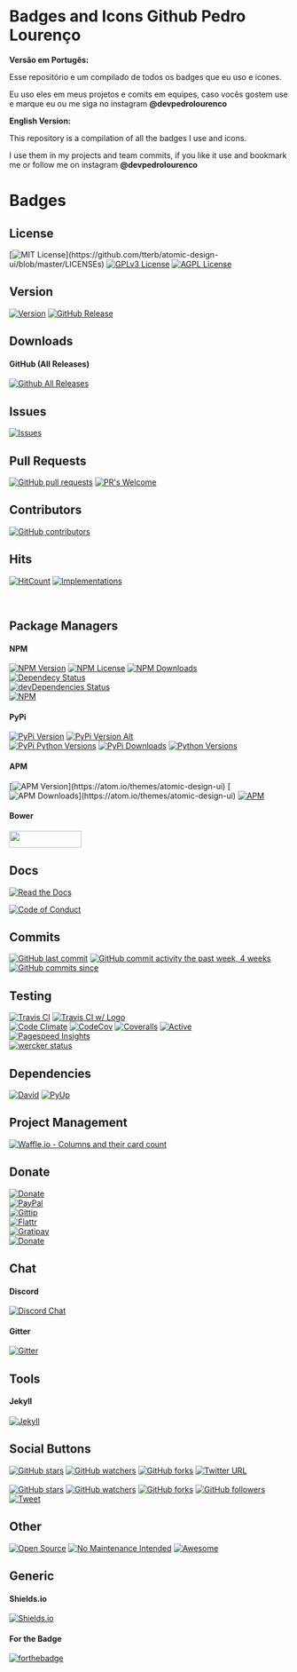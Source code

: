 # Badges and Icons Github Pedro Lourenço

**Versão em Portugês:**

Esse repositório e um compilado de todos os badges que eu uso e icones. 

Eu uso eles em meus projetos e comits em equipes, caso vocês gostem use e marque eu ou me siga no instagram **@devpedrolourenco**



**English Version:**

This repository is a compilation of all the badges I use and icons.

I use them in my projects and team commits, if you like it use and bookmark me or follow me on instagram **@devpedrolourenco**

# Badges  

## License
[![MIT License](https://img.shields.io/apm/l/atomic-design-ui.svg?)](https://github.com/tterb/atomic-design-ui/blob/master/LICENSEs)
[![GPLv3 License](https://img.shields.io/badge/License-GPL%20v3-yellow.svg)](https://opensource.org/licenses/)
[![AGPL License](https://img.shields.io/badge/license-AGPL-blue.svg)](http://www.gnu.org/licenses/agpl-3.0)  

## Version
[![Version](https://badge.fury.io/gh/tterb%2FHyde.svg)](https://badge.fury.io/gh/tterb%2FHyde)
[![GitHub Release](https://img.shields.io/github/release/tterb/PlayMusic.svg?style=flat)]()  


## Downloads
#### GitHub (All Releases)
[![Github All Releases](https://img.shields.io/github/downloads/atom/atom/total.svg?style=flat)]()  


## Issues
[![Issues](https://img.shields.io/github/issues-raw/tterb/PlayMusic.svg?maxAge=25000)](https://github.com/tterb/Hyde/issues)  

## Pull Requests
[![GitHub pull requests](https://img.shields.io/github/issues-pr/cdnjs/cdnjs.svg?style=flat)]()
[![PR's Welcome](https://img.shields.io/badge/PRs-welcome-brightgreen.svg?style=flat)](http://makeapullrequest.com)  

## Contributors
[![GitHub contributors](https://img.shields.io/github/contributors/cdnjs/cdnjs.svg?style=flat)]()  

## Hits
[![HitCount](http://hits.dwyl.io/tterb/Hyde.svg)](http://hits.dwyl.io/tterb/Hyde)
[![Implementations](https://img.shields.io/badge/%F0%9F%92%A1-implementations-8C8E93.svg?style=flat)](https://github.com/kentcdodds/all-contributors/blob/master/other/IMPLEMENTATIONS.md)  

<br>

## Package Managers
#### NPM  
[![NPM Version](https://img.shields.io/npm/v/npm.svg?style=flat)]()
[![NPM License](https://img.shields.io/npm/l/all-contributors.svg?style=flat)](https://github.com/tterb/hyde/blob/master/LICENSE)
[![NPM Downloads](https://img.shields.io/npm/dt/express.svg?style=flat)]()  
[![Dependecy Status](https://david-dm.org/tterb/Hyde.svg)](https://david-dm.org/tterb/Hyde)  
[![devDependencies Status](https://david-dm.org/tterb/Hyde/dev-status.svg)](https://david-dm.org/tterb/Hyde?type=dev)  
[![NPM](https://nodei.co/npm/electron-download.png?downloads=true)](https://www.npmjs.com/package/electron-download)  

#### PyPi
[![PyPi Version](https://img.shields.io/pypi/v/yt2mp3.svg)](https://pypi.python.org/pypi/yt2mp3/)
[![PyPi Version Alt](https://badge.fury.io/py/yt2mp3.svg)](https://pypi.python.org/pypi/yt2mp3/)  
[![PyPi Python Versions](https://img.shields.io/pypi/pyversions/yt2mp3.svg)](https://pypi.python.org/pypi/yt2mp3/)
[![PyPi Downloads](http://pepy.tech/badge/yt2mp3)](http://pepy.tech/project/yt2mp3)
[![Python Versions](https://img.shields.io/pypi/pyversions/yt2mp3.svg)](https://pypi.python.org/pypi/yt2mp3/)

#### APM  
[![APM Version](https://img.shields.io/apm/v/atomic-design-ui.svg?)](https://atom.io/themes/atomic-design-ui)
[![APM Downloads](https://img.shields.io/apm/dm/atomic-design-ui.svg?maxAge=2592000?)](https://atom.io/themes/atomic-design-ui)  
[![APM](https://apm-badges.herokuapp.com/apm/atomic-monokai-pro-syntax.svg?theme=one-dark)](https://atom.io/themes/atomic-monokai-pro-syntax)  

#### Bower
<img src="http://benschwarz.github.io/bower-badges/badge@2x.png" width="130" height="30">
<!-- [![Bower version](https://badge.fury.io/bo/badges.svg)](http://badge.fury.io/bo/badges) -->


## Docs
[![Read the Docs](https://readthedocs.org/projects/yt2mp3/badge/?version=latest)](https://yt2mp3.readthedocs.io/en/latest/?badge=latest)
<!-- [![Read the Docs](https://readthedocs.org/projects/docs/badge/?version=latest)](https://docs.readthedocs.io/en/latest/?badge=latest) -->
[![Code of Conduct](https://img.shields.io/badge/code%20of-conduct-ff69b4.svg?style=flat)](https://github.com/tterb/hyde/blob/master/docs/CODE_OF_CONDUCT.md)  


## Commits
[![GitHub last commit](https://img.shields.io/github/last-commit/google/skia.svg?style=flat)]()
[![GitHub commit activity the past week, 4 weeks](https://img.shields.io/github/commit-activity/y/eslint/eslint.svg?style=flat)]() [![GitHub commits since](https://img.shields.io/github/commits-since/tterb/playmusic/v1.2.0.svg)]() 


## Testing
[![Travis CI](https://travis-ci.org/tterb/yt2mp3.svg?branch=master)](https://travis-ci.org/tterb/yt2mp3)
[![Travis CI w/ Logo](https://img.shields.io/travis/tterb/yt2mp3/master.svg?logo=travis)](https://travis-ci.org/tterb/yt2mp3)  
[![Code Climate](https://codeclimate.com/github/JonSn0w/Hyde/badges/gpa.svg)](https://codeclimate.com/github/tterb/Hyde)
[![CodeCov](https://codecov.io/gh/tterb/yt2mp3/branch/master/graph/badge.svg)](https://codecov.io/gh/tterb/yt2mp3)
[![Coveralls](https://img.shields.io/coveralls/jekyll/jekyll.svg?style=flat)]()
[![Active](http://img.shields.io/badge/Status-Active-green.svg)](https://tterb.github.io)  
[![Pagespeed Insights](https://developers.google.com/speed/pagespeed/insights/?url=http%3A%2F%tterb.github.io%2F&tab=desktop)](https://tterb.github.io)  
[![wercker status](https://app.wercker.com/status/9e0bc54c43f48d220aec684fffb2b110/m/master "wercker status")](https://app.wercker.com/project/bykey/9e0bc54c43f48d220aec684fffb2b110)  

## Dependencies
[![David](https://david-dm.org/tterb/Hyde.svg)](https://david-dm.org/tterb/Hyde)
[![PyUp](https://pyup.io/repos/github/tterb/yt2mp3/shield.svg)](https://pyup.io/account/repos/github/tterb/yt2mp3/)

## Project Management  
[![Waffle.io - Columns and their card count](https://badge.waffle.io/tterb/Hyde.svg?columns=all&style=flat)](http://waffle.io/tterb/Hyde)

## Donate
[![Donate](https://img.shields.io/badge/$-support-ff69b4.svg?style=flat)](https://paypal.me/bstevensondev)  
[![PayPal](https://img.shields.io/badge/paypal-donate-yellow.svg)](https://www.paypal.com/cgi-bin/webscr?cmd=_s-xclick&hosted_button_id=E6RKPR34SH6CU)  
[![Gittip](http://img.shields.io/gittip/tterb.svg)](https://www.gittip.com/tterb/)  
[![Flattr](http://api.flattr.com/button/flattr-badge-large.png)](https://flattr.com/submit/auto?user_id=bstevensondev&url=https://github.com/tterb/Hyde&title=Hyde&language=Javascript&tags=github&category=software)  
[![Gratipay](https://img.shields.io/gratipay/project/shields.svg?style=flat)]()  
[![Donate](https://img.shields.io/badge/$-support-12a0df.svg?style=flat)](https://www.paypal.com/cgi-bin/webscr?cmd=_s-xclick&hosted_button_id=E6RKPR34SH6CU)  


## Chat
#### Discord  
[![Discord Chat](https://img.shields.io/discord/308323056592486420.svg)](https://discord.gg/)  

#### Gitter  
[![Gitter](https://img.shields.io/gitter/room/nwjs/nw.js.svg?style=flat)]()  


## Tools  
<!-- #### Grunt  
[![Built with Grunt](https://cdn.gruntjs.com/builtwith.png)](http://gruntjs.com/)
[![Built with Grunt](https://cdn.gruntjs.com/builtwith.svg)](http://gruntjs.com/) -->

#### Jekyll  
[![Jekyll](https://img.shields.io/badge/built%20for-Jekyll-red.svg)](https://jekyllrb.com/)


## Social Buttons
[![GitHub stars](https://img.shields.io/github/stars/badges/shields.svg?style=social&label=Stars&style=plastic)]()
[![GitHub watchers](https://img.shields.io/github/watchers/badges/shields.svg?style=social&label=Watch&style=plastic)]()
[![GitHub forks](https://img.shields.io/github/forks/badges/shields.svg?style=social&label=Fork&style=plastic)]()
[![Twitter URL](https://img.shields.io/twitter/url/http/shields.io.svg?style=social&style=plastic)]()  
<br>
[![GitHub stars](https://img.shields.io/github/stars/tterb/playmusic.svg?style=social&label=Star)](https://github.com/JonSnow/MyBadges)
[![GitHub watchers](https://img.shields.io/github/watchers/tterb/playmusic.svg?style=social&label=Watch)](https://github.com/JonSnow/MyBadges)
[![GitHub forks](https://img.shields.io/github/forks/tterb/playmusic.svg?style=social&label=Fork)](https://github.com/JonSnow/MyBadges)
[![GitHub followers](https://img.shields.io/github/followers/tterb.svg?style=social&label=Follow)](https://github.com/JonSnow/MyBadges)  
[![Tweet](https://img.shields.io/twitter/url/https/github.com/tterb/hyde.svg?style=social)](https://twitter.com/intent/tweet?text=Check%20out%20Hyde!%20%E2%9C%A8%20An%20accessible,%20open-source%20markdown%20editor%20for%20any%20user%20E2%9C%A8%20https://github.com/tterb/hyde%20%F0%9F%A4%97)



## Other
[![Open Source](https://badges.frapsoft.com/os/v1/open-source.svg?v=103)](https://opensource.org/)
[![No Maintenance Intended](http://unmaintained.tech/badge.svg)](http://unmaintained.tech/)
[![Awesome](https://cdn.rawgit.com/sindresorhus/awesome/d7305f38d29fed78fa85652e3a63e154dd8e8829/media/badge.svg)](https://github.com/sindresorhus/awesome)  


## Generic  
#### Shields.io  
[![Shields.io](https://img.shields.io/badge/shields.io-ok-green.svg?style=flat)](http://shields.io/)

#### For the Badge
[![forthebadge](http://forthebadge.com/badges/built-by-developers.svg)](http://forthebadge.com)
